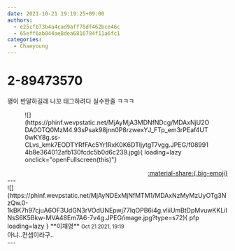 ```yaml
---
date: 2021-10-21 19:19:25+09:00
authors:
  - e25cfb73b4a4cad9aff78df462bce46c
  - 65eff6ab044ae8dea6816794f11a6fc1
categories:
  - Chaeyoung
---
```


# 2-89473570

<div class="post-container" markdown="1">
<div class="content-container md-sidebar__scrollwrap" markdown="1">

꽹이 반말하길래 나꼬 태그하려다 실수한줄 ㅋㅋㅋ
<figure markdown="1">
![](https://phinf.wevpstatic.net/MjAyMjA3MDNfNDcg/MDAxNjU2ODA0OTQ0MzM4.93sPsak98jnn0P8rzwexYJ_FTp_em3rPEaf4UT0wKY8g.ss-CLvs_kmk7EODTYRfFAc5Yr1RxK0K6DTljytgT7vgg.JPEG/f089914b8e364012afb130fcdc5b0d6c239.jpg){ loading=lazy onclick="openFullscreen(this)"}
</figure>


</div>
</div>

<div style="text-align: right;" markdown="1">
<a href="https://weverse.io/fromis9/fanpost/2-89473570" style="text-align: right;">:material-share:{.big-emoji}</a>
</div>
---

<div class="comments-container md-sidebar__scrollwrap" markdown="1">
<div class="comment" markdown="1">
<div class='id-container' markdown="1">
![](https://phinf.wevpstatic.net/MjAyNDExMjNfMTM1/MDAxNzMyMzUyOTg3NzQw.0-1kBK7h97cjuA6OF3UdGN3rVOdUNEpwj77IqOPB6i4g.vliiUmBtDpMvuwKKLiINsS6K5Bkw-MVA48Em7A6-7v4g.JPEG/image.jpg?type=s72){ pfp loading=lazy }
**<span class="artist">이채영</span>** <small>Oct 21 2021, 19:19</small><br>
</div>
<div class='comment-body' markdown="1">
아냐..컨셉이라구..
</div>
</div>
</div>
---
